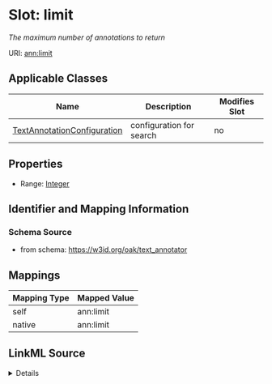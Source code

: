 

# Slot: limit


_The maximum number of annotations to return_





URI: [ann:limit](https://w3id.org/linkml/text_annotator/limit)



<!-- no inheritance hierarchy -->





## Applicable Classes

| Name | Description | Modifies Slot |
| --- | --- | --- |
| [TextAnnotationConfiguration](TextAnnotationConfiguration.md) | configuration for search |  no  |







## Properties

* Range: [Integer](Integer.md)





## Identifier and Mapping Information







### Schema Source


* from schema: https://w3id.org/oak/text_annotator




## Mappings

| Mapping Type | Mapped Value |
| ---  | ---  |
| self | ann:limit |
| native | ann:limit |




## LinkML Source

<details>
```yaml
name: limit
description: The maximum number of annotations to return
from_schema: https://w3id.org/oak/text_annotator
rank: 1000
alias: limit
owner: TextAnnotationConfiguration
domain_of:
- TextAnnotationConfiguration
range: integer

```
</details>